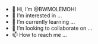 - 👋 Hi, I’m @BWMOLEMOHI
- 👀 I’m interested in ...
- 🌱 I’m currently learning ...
- 💞️ I’m looking to collaborate on ...
- 📫 How to reach me ...

<!---
BWMOLEMOHI/BWMOLEMOHI is a ✨ special ✨ repository because its `README.md` (this file) appears on your GitHub profile.
You can click the Preview link to take a look at your changes.
--->
